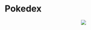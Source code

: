 # Pokedex

<p align="center">
  <img src="https://api.boot.dev/v1/users/public/4d36a9e3-1fad-4fc8-a73e-5b1e9108caba/thumbnail" >
</p>
